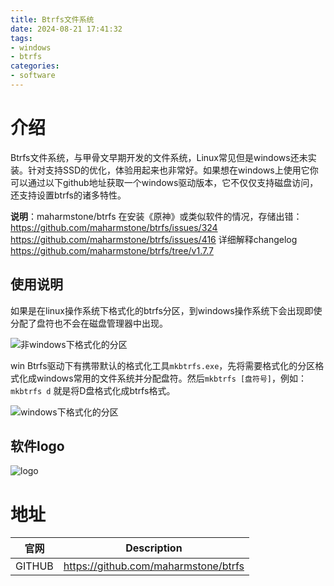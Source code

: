 ```yaml
---
title: Btrfs文件系统
date: 2024-08-21 17:41:32
tags:
- windows
- btrfs
categories:
- software
---
```


# 介绍

Btrfs文件系统，与甲骨文早期开发的文件系统，Linux常见但是windows还未实装。针对支持SSD的优化，体验用起来也非常好。如果想在windows上使用它你可以通过以下github地址获取一个windows驱动版本，它不仅仅支持磁盘访问，还支持设置btrfs的诸多特性。
<!-- more -->
**说明**：maharmstone/btrfs 在安装《原神》或类似软件的情况，存储出错： https://github.com/maharmstone/btrfs/issues/324 https://github.com/maharmstone/btrfs/issues/416 详细解释changelog https://github.com/maharmstone/btrfs/tree/v1.7.7

## 使用说明

如果是在linux操作系统下格式化的btrfs分区，到windows操作系统下会出现即使分配了盘符也不会在磁盘管理器中出现。

![非windows下格式化的分区](https://drive.ljzd.link/api/raw/?path=/Images/blog/QQ20241219-000850.png&odpt=f68a9f95c330098a55256b6d2d21ff1901798a4b6b132b3ab94d33c0ba017543&proxy=true)

win Btrfs驱动下有携带默认的格式化工具`mkbtrfs.exe`，先将需要格式化的分区格式化成windows常用的文件系统并分配盘符。然后`mkbtrfs [盘符号]`，例如： `mkbtrfs d` 就是将D盘格式化成btrfs格式。

![windows下格式化的分区](https://drive.ljzd.link/api/raw/?path=/Images/blog/QQ20241219-000923.png&odpt=f68a9f95c330098a55256b6d2d21ff1901798a4b6b132b3ab94d33c0ba017543&proxy=true)


## 软件logo

![logo](https://drive.ljzd.link/api/raw/?path=/Images/blog/t0198eafb93bfc8bb83.png&odpt=f68a9f95c330098a55256b6d2d21ff1901798a4b6b132b3ab94d33c0ba017543&proxy=true)

# 地址
| 官网      | Description |
| ----------- | ----------- |
| GITHUB      | https://github.com/maharmstone/btrfs |

